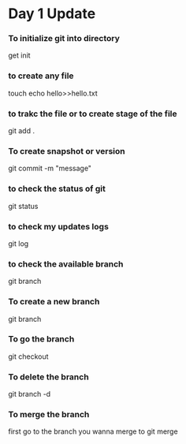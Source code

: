# Day 1 Update
### To initialize git into directory 
get init

### to create any file
touch 
echo hello>>hello.txt

### to trakc the file or to create stage of the file
git add .

### To create snapshot or version
git commit -m "message"

### to check the status of git
git status

### to check my updates logs
git log

### to check the available branch
git branch

### To create a new branch
git branch <branchname>

### To go the branch
git checkout <branchname>

### To delete the branch 
git branch -d <branchname>

### To merge the branch
first go to the branch you wanna merge to
git merge <branchname>


